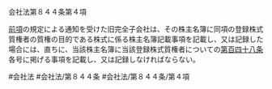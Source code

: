 会社法第８４４条第４項

[前項](会社法＿＿＿＿第８４４条第３項)の規定による通知を受けた旧完全子会社は、その株主名簿に同項の登録株式質権者の質権の目的である株式に係る株主名簿記載事項を記載し、又は記録した場合には、直ちに、当該株主名簿に当該登録株式質権者についての[第百四十八条](会社法＿＿＿＿第１４８条)各号に掲げる事項を記載し、又は記録しなければならない。

#会社法
#会社法/第８４４条
#会社法/第８４４条/第４項
